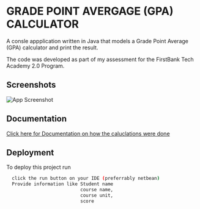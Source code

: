 
# GRADE POINT AVERGAGE (GPA) CALCULATOR

A consle appplication written in Java that models a Grade Point Average (GPA) calculator and print the result.

The code was developed as part of my assessment for the FirstBank Tech Academy 2.0 Program.


## Screenshots

![App Screenshot](https://via.placeholder.com/468x300?text=App+Screenshot+Here)


## Documentation

[Click here for Documentation on how the caluclations were done](https://linktodocumentation)


## Deployment

To deploy this project run

```bash
  click the run button on your IDE (preferrably netbean)
  Provide information like Student name
                           course name,
                           course unit,
                           score
```
